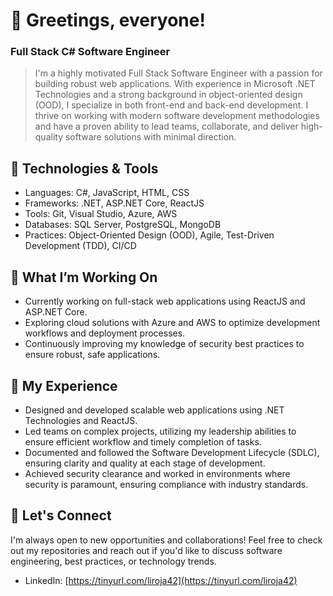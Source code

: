 <!--
## Hi there 👋


**nvictus137/nvictus137** is a ✨ _special_ ✨ repository because its `README.md` (this file) appears on your GitHub profile.

Here are some ideas to get you started:

- 🔭 I’m currently working on ...
- 🌱 I’m currently learning ...
- 👯 I’m looking to collaborate on ...
- 🤔 I’m looking for help with ...
- 💬 Ask me about ...
- 📫 How to reach me: ...
- 😄 Pronouns: ...
- ⚡ Fun fact: ...
-->

# 👋 Greetings, everyone!
### Full Stack C# Software Engineer
>I'm a highly motivated Full Stack Software Engineer with a passion for building robust web applications. With experience in Microsoft .NET Technologies and a strong background in object-oriented design (OOD), I specialize in both front-end and back-end development. I thrive on working with modern software development methodologies and have a proven ability to lead teams, collaborate, and deliver high-quality software solutions with minimal direction.

## 🔧 Technologies & Tools
- Languages: C#, JavaScript, HTML, CSS
- Frameworks: .NET, ASP.NET Core, ReactJS
- Tools: Git, Visual Studio, Azure, AWS
- Databases: SQL Server, PostgreSQL, MongoDB
- Practices: Object-Oriented Design (OOD), Agile, Test-Driven Development (TDD), CI/CD

## 🌱 What I’m Working On
- Currently working on full-stack web applications using ReactJS and ASP.NET Core.
- Exploring cloud solutions with Azure and AWS to optimize development workflows and deployment processes.
- Continuously improving my knowledge of security best practices to ensure robust, safe applications.

## 💼 My Experience
- Designed and developed scalable web applications using .NET Technologies and ReactJS.
- Led teams on complex projects, utilizing my leadership abilities to ensure efficient workflow and timely completion of tasks.
- Documented and followed the Software Development Lifecycle (SDLC), ensuring clarity and quality at each stage of development.
- Achieved security clearance and worked in environments where security is paramount, ensuring compliance with industry standards.

## 🚀 Let's Connect
I'm always open to new opportunities and collaborations! Feel free to check out my repositories and reach out if you'd like to discuss software engineering, best practices, or technology trends.
- LinkedIn: [https://tinyurl.com/liroja42](https://tinyurl.com/liroja42)
<!--Email: [your-email@example.com]
LinkedIn: LinkedIn Profile
GitHub: github.com/your-username-->
